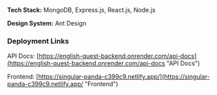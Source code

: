 **Tech Stack:** MongoDB, Express.js, React.js, Node.js

**Design System:** Ant Design

### Deployment Links

API Docs: [https://english-quest-backend.onrender.com/api-docs](https://english-quest-backend.onrender.com/api-docs "API Docs")

Frontend: [https://singular-panda-c399c9.netlify.app/](https://singular-panda-c399c9.netlify.app/ "Frontend")
